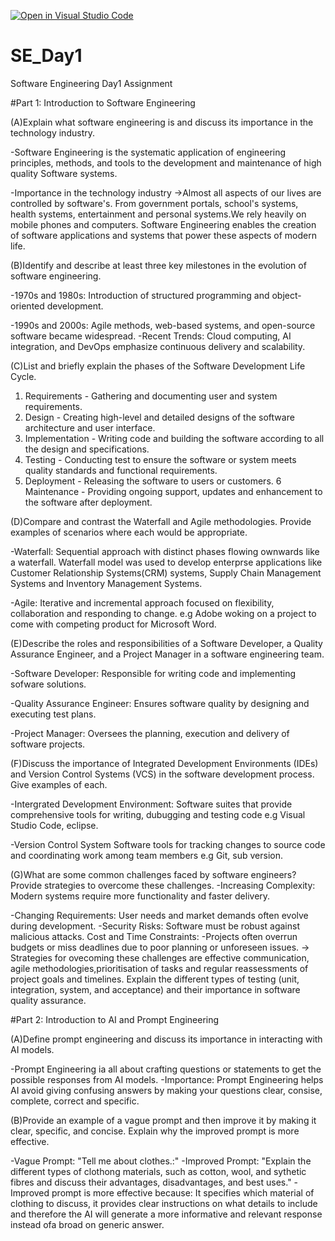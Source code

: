 [![Open in Visual Studio Code](https://classroom.github.com/assets/open-in-vscode-2e0aaae1b6195c2367325f4f02e2d04e9abb55f0b24a779b69b11b9e10269abc.svg)](https://classroom.github.com/online_ide?assignment_repo_id=18384509&assignment_repo_type=AssignmentRepo)
# SE_Day1
Software Engineering Day1 Assignment

#Part 1: Introduction to Software Engineering

(A)Explain what software engineering is and discuss its importance in the technology industry.

-Software Engineering is the systematic application of engineering principles, methods, and tools to the development and maintenance of high quality Software systems.

-Importance in the technology industry ->Almost all aspects of our lives are controlled by software's. From government portals, school's systems, health systems, entertainment and personal systems.We rely heavily on mobile phones and computers. Software Engineering enables the creation of software applications and systems that power these aspects of modern life.

(B)Identify and describe at least three key milestones in the evolution of software engineering.

-1970s and 1980s: Introduction of structured programming and object-oriented development.

-1990s and 2000s: Agile methods, web-based systems, and open-source software became widespread.
-Recent Trends: Cloud computing, AI integration, and DevOps emphasize continuous delivery and scalability.

(C)List and briefly explain the phases of the Software Development Life Cycle.

 1. Requirements - Gathering and documenting user and system requirements.
 2. Design - Creating high-level and detailed designs of the software architecture and user interface.
 3. Implementation - Writing code and building the software  according to all the design and specifications.
 4. Testing - Conducting test to ensure the software or system meets quality standards and functional requirements.
 5. Deployment - Releasing the software to users or customers.
 6  Maintenance - Providing ongoing support, updates and enhancement to the software after deployment.

(D)Compare and contrast the Waterfall and Agile methodologies. Provide examples of scenarios where each would be appropriate.

-Waterfall: Sequential approach with distinct phases flowing ownwards like a waterfall. Waterfall model was used to develop enterprse applications like Customer Relationship Systems(CRM) systems, Supply Chain Management Systems and Inventory Management Systems.

-Agile: Iterative and incremental approach focused on flexibility, collaboration and responding to change.  e.g Adobe woking on a project to come with competing product for Microsoft Word.

(E)Describe the roles and responsibilities of a Software Developer, a Quality Assurance Engineer, and a Project Manager in a software engineering team.

-Software Developer: Responsible for writing code and implementing sofware solutions.

-Quality Assurance Engineer: Ensures software quality by designing and executing test plans.

-Project Manager: Oversees the planning, execution and delivery of software projects.

(F)Discuss the importance of Integrated Development Environments (IDEs) and Version Control Systems (VCS) in the software development process. Give examples of each.

-Intergrated Development Environment: Software suites that provide comprehensive tools for writing, dubugging and testing code e.g Visual Studio Code, eclipse.

-Version Control System Software tools for tracking changes to source code and coordinating work among team members e.g Git, sub version.


(G)What are some common challenges faced by software engineers? Provide strategies to overcome these challenges.
-Increasing Complexity: Modern systems require more functionality and faster delivery.

-Changing Requirements: User needs and market demands often evolve during development.
-Security Risks: Software must be robust against malicious attacks.
Cost and Time Constraints: 
-Projects often overrun budgets or miss deadlines due to poor planning or unforeseen issues.
 -> Strategies for ovecoming these challenges are effective communication, agile methodologies,prioritisation of tasks and regular reassessments of project goals and timelines.
Explain the different types of testing (unit, integration, system, and acceptance) and their importance in software quality assurance.

#Part 2: Introduction to AI and Prompt Engineering

(A)Define prompt engineering and discuss its importance in interacting with AI models.

-Prompt Engineering ia all about crafting questions or statements to get the possible responses from AI models.
-Importance: Prompt Engineering helps AI avoid giving confusing answers by making your questions clear, consise, complete, correct and specific.

(B)Provide an example of a vague prompt and then improve it by making it clear, specific, and concise. Explain why the improved prompt is more effective.

-Vague Prompt: "Tell me about clothes.:"
-Improved Prompt: "Explain the different types of clothong materials, such as cotton, wool, and sythetic fibres and discuss their advantages, disadvantages, and best uses."
-Improved prompt is more effective because: It specifies which material of clothing to discuss, it provides clear instructions on what details to include and therefore the AI will generate a more informative and relevant response instead ofa broad on generic answer.
